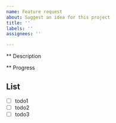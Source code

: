 ```yaml
---
name: Feature request
about: Suggest an idea for this project
title: ''
labels: ''
assignees: ''

---
```


** Description

** Progress

## List
- [ ] todo1
- [ ] todo2
- [ ] todo3
